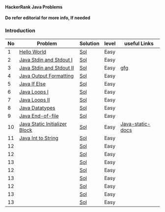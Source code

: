 
#### HackerRank Java Problems

**Do refer editorial for more info, If needed**

### Introduction
| No |  Problem | Solution  | level  | useful Links |
| ------------ | ------------ | ------------ |  ------------ | ------------ |
| 1 |  [Hello World](https://www.hackerrank.com/challenges/welcome-to-java/problem) | [Sol](Introduction/HelloWorld.java)  |   Easy  | |
| 2 | [Java Stdin and Stdout I](https://www.hackerrank.com/challenges/java-stdin-and-stdout-1/problem)  | [Sol](Introduction/ScannerTest.java)  |   Easy  |
| 3 |  [Java Stdin and Stdout II](https://www.hackerrank.com/challenges/java-stdin-stdout/problem) | [Sol](Introduction/ScannerTest2.java)  |   Easy  | [gfg](https://www.geeksforgeeks.org/why-is-scanner-skipping-nextline-after-use-of-other-next-functions/)
| 4  |  [Java Output Formatting](https://www.hackerrank.com/challenges/java-output-formatting/problem) | [Sol](Introduction/OutputFormatter.java)  |   Easy  | |
| 5 | [Java If Else](https://www.hackerrank.com/challenges/java-if-else/problem)  | [Sol](Introduction/IfElse.java)  |   Easy  |  |
| 6 | [Java Loops I](https://www.hackerrank.com/challenges/java-loops-i/problem)  | [Sol](Introduction/Loops1.java)  |   Easy  | |
| 7 | [Java Loops II](https://www.hackerrank.com/challenges/java-loops/problem)  | [Sol](Introduction/Loops2.java)  |   Easy  | |
| 8 | [Java Datatypes](https://www.hackerrank.com/challenges/java-datatypes/problem)  | [Sol](Introduction/DataTypes.java)  |   Easy  | |
| 9 |  [Java End-of-file](https://www.hackerrank.com/challenges/java-end-of-file/problem) | [Sol](Introduction/EndOfFile.java)  |   Easy  | |
| 10 | [Java Static Initializer Block](https://www.hackerrank.com/challenges/java-static-initializer-block/problem) | [Sol](Introduction/StaticInitializer.java)  |   Easy  | [Java-static-docs](https://docs.oracle.com/javase/tutorial/java/javaOO/initial.html) |
| 11 | [Java Int to String](https://www.hackerrank.com/challenges/java-int-to-string/problem)  | [Sol](Introduction/IntToString.java)  |   Easy  | |
| 12 |   | [Sol](Introduction/HelloWorld.java)  |   Easy  | |
| 12 |   | [Sol](Introduction/HelloWorld.java)  |   Easy  | |
| 13 |   | [Sol](Introduction/HelloWorld.java)  |   Easy  | |
| 12 |   | [Sol](Introduction/HelloWorld.java)  |   Easy  | |
| 13 |   | [Sol](Introduction/HelloWorld.java)  |   Easy  | |
| 12 |   | [Sol](Introduction/HelloWorld.java)  |   Easy  | |
| 13 |   | [Sol](Introduction/HelloWorld.java)  |   Easy  | |
| 13 |   | [Sol](Introduction/HelloWorld.java)  |   Easy  | |
